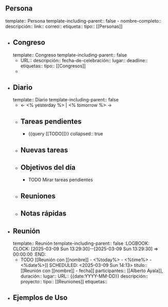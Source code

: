 ## Persona
template:: Persona
template-including-parent:: false
	- nombre-completo:: 
	  descripción::
	  link::
	  correo::
	  etiqueta::
	  tipo:: [[Personas]]
- ## Congreso
  template:: Congreso
  template-including-parent:: false
	- URL::
	  descripción::
	  fecha-de-celebración::
	  lugar::
	  deadline::
	  etiquetas::
	  tipo:: [[Congresos]]
	-
- ## Diario
  template:: Diario
  template-including-parent:: false
	- ← <% yesterday %> | <% tomorrow %> →
	- ## Tareas pendientes
		- {{query [[TODO]]}}
		  collapsed:: true
	- ## Nuevas tareas
	- ## Objetivos del día
		- TODO Mirar tareas pendientes
	- ## Reuniones
	- ## Notas rápidas
- ## Reunión
  template:: Reunión
  template-including-parent:: false
  :LOGBOOK:
  CLOCK: [2025-03-09 Sun 13:29:30]--[2025-03-09 Sun 13:29:30] =>  00:00:00
  :END:
	- TODO [[Reunión con [[nombre]] - <%today%> - <%time%> - <%date%>]]
	  SCHEDULED: <2025-03-09 Sun 14:13>
	  título:: [[Reunión con [[nombre]] - fecha]]
	  participantes:: [[Alberto Ayala]],
	  duración::
	  lugar::
	  URL:: {{date:YYYY-MM-DD}}
	  descripción::
	  proyecto::
	  tipo:: [[Reuniones]]
	  etiquetas::
- ## Ejemplos de Uso